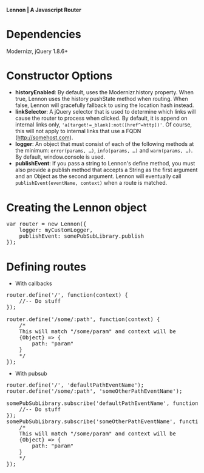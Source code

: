#### Lennon | A Javascript Router

# Dependencies
Modernizr, jQuery 1.8.6+

# Constructor Options
- **historyEnabled**: By default, uses the Modernizr.history property.  When true, Lennon uses the history pushState method when routing.  When false, Lennon will gracefully fallback to using the location hash instead.
- **linkSelector**: A jQuery selector that is used to determine which links will cause the router to process when clicked.  By default, it is append on internal links only, `'a[target!=_blank]:not([href^=http])'`.  Of course, this will not apply to internal links that use a FQDN (http://somehost.com).
- **logger**: An object that must consist of each of the following methods at the minimum: `error(params, …)`, `info(params, …)` and `warn(params, …)`.  By default, window.console is used.
- **publishEvent**: If you pass a string to Lennon's define method, you must also provide a publish method that accepts a String as the first argument and an Object as the second argument.  Lennon will eventually call `publishEvent(eventName, context)` when a route is matched.

# Creating the Lennon object
<pre>
var router = new Lennon({
    logger: myCustomLogger,
    publishEvent: somePubSubLibrary.publish
});
</pre>

# Defining routes
- With callbacks
<pre>
router.define('/', function(context) {
    //-- Do stuff
});

router.define('/some/:path', function(context) {
    /*
    This will match "/some/param" and context will be
    {Object} => {
        path: "param"
    }
    */
});
</pre>

- With pubsub
<pre>
router.define('/', 'defaultPathEventName');
router.define('/some/:path', 'someOtherPathEventName');

somePubSubLibrary.subscribe('defaultPathEventName', function(context) {
    //-- Do stuff
});
somePubSubLibrary.subscribe('someOtherPathEventName', function(context) {
    /*
    This will match "/some/param" and context will be
    {Object} => {
        path: "param"
    }
    */
});
</pre>